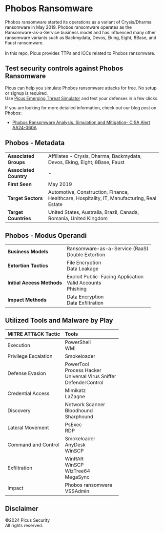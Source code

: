 # Phobos Ransomware
Phobos ransomware started its operations as a variant of Crysis/Dharma ransomware in May 2019.  Phobos ransomware operates as the Ransomware-as-a-Service business model and has influenced many other ransomware variants such as Backmydata, Devos, Eking, Eight, 8Base, and Faust ransomware. <br><br>
In this repo, Picus provides TTPs and IOCs related to Phobos ransomware.

Test security controls against Phobos Ransomware 
--------------------------------------
Picus can help you simulate Phobos ransomware attacks for free. No setup or signup is required.<br>
Use [Picus Emerging Threat Simulator](https://www.picussecurity.com/emerging-threat-simulator?utm_source=github&utm_medium=organic+social&utm_campaign=PLS+Offensive+-+ET+Simulator) and test your defenses in a few clicks.<br> 

If you are looking for more detailed information, check out our blog post on Phobos:<br>
* [Phobos Ransomware Analysis, Simulation and Mitigation- CISA Alert AA24-060A](https://www.picussecurity.com/resource/blog/phobos-ransomware-analysis-simulation-and-mitigation-cisa-alert-aa24-060a)<br>

Phobos - Metadata
----------------------
| | |
|:---|:---|
| **Associated Groups** | Affiliates - Crysis, Dharma, Backmydata, Devos, Eking, Eight, 8Base, Faust |
| **Associated Country** | - |
| **First Seen** | May 2019 |
| **Target Sectors** | Automotive, Construction, Finance, Healthcare, Hospitality, IT, Manufacturing, Real Estate |
| **Target Countries** | United States, Australia, Brazil, Canada, Romania, United Kingdom |

Phobos - Modus Operandi
----------------------
| | |
|:---|:---|
| **Business Models** | Ransomware-as-a-Service (RaaS)<br>Double Extortion |
| **Extortion Tactics** | File Encryption<br>Data Leakage |
| **Initial Access Methods** | Exploit Public-Facing Application<br>Valid Accounts<br>Phishing |
| **Impact Methods** | Data Encryption<br>Data Exfiltration |


Utilized Tools and Malware by Play
----------------------
| MITRE ATT&CK Tactic | Tools |
|:---|:---|
| Execution | PowerShell<br>WMI |
| Privilege Escalation | Smokeloader |
| Defense Evasion | PowerTool<br>Process Hacker<br>Universal Virus Sniffer<br>DefenderControl |
| Credential Access | Mimikatz<br>LaZagne |
| Discovery | Network Scanner<br>Bloodhound<br>Sharphound |
| Lateral Movement | PsExec<br>RDP |
| Command and Control | Smokeloader<br>AnyDesk<br>WinSCP |
| Exfiltration | WinRAR<br>WinSCP<br>WizTree64<br>MegaSync |
| Impact | Phobos ransomware<br>VSSAdmin |

Disclaimer
----------
©2024 Picus Security <br>
All rights reserved. 
